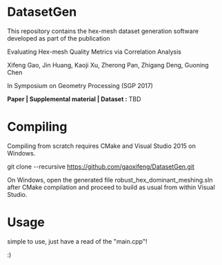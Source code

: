 # DatasetGen
This repository contains the hex-mesh dataset generation software developed as part of the publication

Evaluating Hex-mesh Quality Metrics via Correlation Analysis

Xifeng Gao, Jin Huang, Kaoji Xu, Zherong Pan, Zhigang Deng, Guoning Chen

In Symposium on Geometry Processing (SGP 2017)

**Paper | Supplemental material | Dataset :** TBD

# Compiling

Compiling from scratch requires CMake and Visual Studio 2015 on Windows.

git clone --recursive https://github.com/gaoxifeng/DatasetGen.git

On Windows, open the generated file robust_hex_dominant_meshing.sln after CMake compilation and proceed to build as usual from within Visual Studio.

# Usage

simple to use, just have a read of the "main.cpp"!

:)
